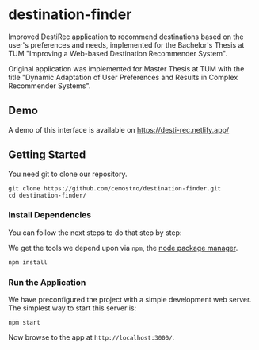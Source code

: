 # destination-finder
Improved DestiRec application to recommend destinations based on the user's preferences and needs, implemented for the Bachelor's Thesis at TUM "Improving a Web-based Destination Recommender System". 

Original application was implemented for Master Thesis at TUM with the title "Dynamic Adaptation of User Preferences and Results in Complex Recommender Systems". 

## Demo
A demo of this interface is available on https://desti-rec.netlify.app/
## Getting Started

You need git to clone our repository.

```
git clone https://github.com/cemostro/destination-finder.git
cd destination-finder/
```

### Install Dependencies

You can follow the next steps to do that step by step:


We get the tools we depend upon via `npm`, the [node package manager](https://www.npmjs.com).

```
npm install
```

### Run the Application

We have preconfigured the project with a simple development web server.  The simplest way to start
this server is:

```
npm start
```

Now browse to the app at `http://localhost:3000/`.
